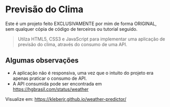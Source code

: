 # Previsão do Clima
Este é um projeto feito EXCLUSIVAMENTE por mim de forma ORIGINAL, sem qualquer cópia de código de terceiros ou tutorial seguido.

> Utilza HTML5, CSS3 e JavaScript para implementar uma aplicação de previsão do clima, através do consumo de uma API. 

## Algumas observações
- A aplicação não é responsiva, uma vez que o intuito do projeto era apenas praticar o consumo de API.
- A API consumida pode ser encontrada em https://hgbrasil.com/status/weather

Visualize em: https://kleberjr.github.io/weather-predictor/
